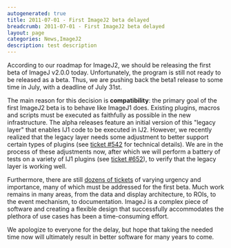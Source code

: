 ```yaml
---
autogenerated: true
title: 2011-07-01 - First ImageJ2 beta delayed
breadcrumb: 2011-07-01 - First ImageJ2 beta delayed
layout: page
categories: News,ImageJ2
description: test description
---
```


According to our roadmap for ImageJ2, we should be releasing the first beta of ImageJ v2.0.0 today. Unfortunately, the program is still not ready to be released as a beta. Thus, we are pushing back the beta1 release to some time in July, with a deadline of July 31st.

The main reason for this decision is **compatibility**: the primary goal of the first ImageJ2 beta is to behave like ImageJ1 does. Existing plugins, macros and scripts must be executed as faithfully as possible in the new infrastructure. The alpha releases feature an initial version of this "legacy layer" that enables IJ1 code to be executed in IJ2. However, we recently realized that the legacy layer needs some adjustment to better support certain types of plugins (see [ticket \#542](http://trac.imagej.net/ticket/542) for technical details). We are in the process of these adjustments now, after which we will perform a battery of tests on a variety of IJ1 plugins (see [ticket \#652](http://trac.imagej.net/ticket/652)), to verify that the legacy layer is working well.

Furthermore, there are still [dozens of tickets](http://trac.imagej.net/query?milestone=imagej-2.0-beta1&status=accepted&status=assigned&status=new&status=reopened) of varying urgency and importance, many of which must be addressed for the first beta. Much work remains in many areas, from the data and display architecture, to ROIs, to the event mechanism, to documentation. ImageJ is a complex piece of software and creating a flexible design that successfully accommodates the plethora of use cases has been a time-consuming effort.

We apologize to everyone for the delay, but hope that taking the needed time now will ultimately result in better software for many years to come.

 
